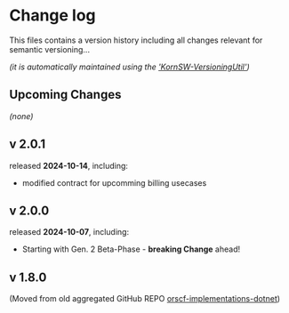 # Change log
This files contains a version history including all changes relevant for semantic versioning...

*(it is automatically maintained using the ['KornSW-VersioningUtil'](https://github.com/KornSW/VersioningUtil))*



## Upcoming Changes

*(none)*



## v 2.0.1
released **2024-10-14**, including:
 - modified contract for upcomming billing usecases



## v 2.0.0
released **2024-10-07**, including:
 - Starting with Gen. 2 Beta-Phase - **breaking Change** ahead!



## v 1.8.0

(Moved from old aggregated GitHub REPO [orscf-implementations-dotnet](https://github.com/orscf/orscf-implementations-dotnet))
